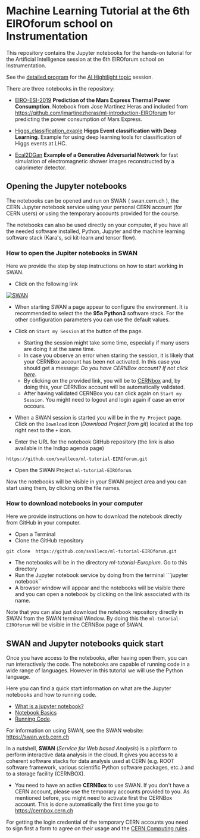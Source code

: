 # Machine Learning Tutorial at the 6th EIROforum school on Instrumentation


This repository contains the Jupyter notebooks for the hands-on tutorial for the Artificial Intelligence session at the 6th EIROforum school on Instrumentation.

See the [detailed program](https://indico.cern.ch/event/777129/timetable/#20190516.detailed) for the [AI Hightlight topic](https://indico.cern.ch/event/777129/page/16087-ai-highlight-topic) session. 

There are three notebooks in the repository:

* [EIRO-ESI-2019](https://github.com/svalleco/ml-tutorial-EIROforum/blob/master/EIRO-ESI-2019.ipynb) **Prediction of the Mars Express Thermal Power Consumption**. Notebook from Jose Martinez Heras and included from https://github.com/jmartinezheras/ml-introduction-EIROforum for predicting the power consumption of Mars Express. 

* [Higgs_classification_exaple](https://github.com/svalleco/ml-tutorial-EIROforum/blob/master/Higgs_classification_example.ipynb) **Higgs Event classification with Deep Learning**. Example for using deep learning tools for classification of Higgs events at LHC.

* [Ecal2DGan](https://github.com/svalleco/ml-tutorial-EIROforum/blob/master/Ecal2DGan.ipynb) **Example of a Generative Adversarial Network** for fast simulation of electromagnetic shower images reconstructed by a calorimeter detector. 



## Opening the Jupyter notebooks

The notebooks can be opened and run on SWAN ( swan.cern.ch ), the CERN Jupyter notebook service using your personal CERN account (for CERN users) or using the temporary accounts provided for the course.

The notebooks can also be used directly on your computer, if you have all the needed software installed, Python, Jupyter and the machine learning software stack (Kara's, sci kit-learn and tensor flow).


### How to open the Jupiter notebooks in SWAN

Here we provide the step by step instructions on how to start working in SWAN. 


*   Click on the following link

[![SWAN](http://swanserver.web.cern.ch/swanserver/images/badge_swan_white_150.png)](https://cern.ch/swanserver/cgi-bin/go?projurl=https://github.com/lmoneta/ml-tutorial-EIROforum)

*  When starting SWAN a page appear to configure the environment. It is recommended to select the the **95a Python3** software stack.
For the other configuration parameters you can use the default values.

*  Click on  `Start my Session` at the button of the page. 

   *  Starting the session might take some time, especially if many users are doing it at the same time. 
   *  In case you observe an error when staring the session, it is likely that your CERNBox account has been not activated. In this case you should get a message: *Do you have CERNBox account? If not click [here](https://cernbox.cern.ch)*. 
   *  By clicking on the provided link, you will be to [CERNbox](https://cernbox.cern.ch) and, by doing this, your CERNBox account will be automatically validated.
   *  After having validated CERNBox you can click again on `Start my Session`. You might need to logout and login again if case an error occours.
   
*  When a SWAN session is started you will be in the `My Project` page. Click on the ``Download`` icon (*Download Project from git*) located at the top right next to the ``+`` icon. 

*  Enter the URL for the notebook GitHub repository (the link is also available in the Indigo agenda page)

```
https://github.com/svalleco/ml-tutorial-EIROforum.git
```

*  Open the SWAN Project ``ml-tutorial-EIROforum``.

Now the notebooks will be visible in your SWAN project area and you can start using them, by clicking on the file names. 

### How to download notebooks in your computer

Here we provide instructions on how to download the notebook directly from GitHub in your computer. 


*  Open a Terminal 
*  Clone the GitHub  repository 
```
git clone  https://github.com/svalleco/ml-tutorial-EIROforum.git
```
* The notebooks will be in the directory *ml-tutorial-Europium*. Go to this directory
* Run the Jupyter notebook service by doing from the terminal
```jupyter notebook``
* A browser window will appear and the notebooks will be visible there and you can open a notebook by clicking on the link associated with its name. 


Note that you can also just download the notebook repository directly in SWAN from the SWAN terminal Window. By doing this the ``ml-tutorial-EIROforum`` will be visible in the CERNBox page of SWAN. 

## SWAN and Jupyter notebooks quick start ##

Once you have access to the notebooks, after having open them, you can run interactively the code. The notebooks are capable of running code in a wide range of languages. However in this tutorial we will use the Python language. 

Here you can find a quick start information on what are the Jupyter notebooks and how to running code. 

* [What is a jupyter notebook?](http://nbviewer.jupyter.org/github/jupyter/notebook/blob/master/docs/source/examples/Notebook/What%20is%20the%20Jupyter%20Notebook.ipynb)
* [Notebook Basics](http://nbviewer.jupyter.org/github/jupyter/notebook/blob/master/docs/source/examples/Notebook/Notebook%20Basics.ipynb)
* [Running Code](http://nbviewer.jupyter.org/github/jupyter/notebook/blob/master/docs/source/examples/Notebook/Running%20Code.ipynb).

For information on using SWAN, see the SWAN website: https://swan.web.cern.ch

In a nutshell, **SWAN** (*Service for Web based Analysis*) is a platform to perform interactive data analysis in the cloud. It gives you access to a coherent software stacks for data analysis used at CERN (e.g. ROOT software framework, various scientific Python software packages, etc..) and to a storage facility (CERNBOX). 


* You need to have an active **CERNBox** to use SWAN. If you don't have a CERN account, please use the temporary accounts provided to you. As mentioned before, you might need to activate first the CERNBox account. This is done automatically the first time you go to https://cernbox.cern.ch

For getting the login credential of the temporary CERN accounts you need to sign first a form to agree on their usage and the [CERN Computing rules](https://security.web.cer.ch/security/rules/en/index.shtml) . 

